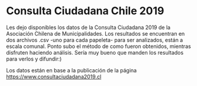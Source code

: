 # Consulta Ciudadana Chile 2019

Les dejo disponibles los datos de la Consulta Ciudadana 2019 de la Asociación Chilena de Municipalidades.
Los resultados se encuentran en dos archivos .csv -uno para cada papeleta- para ser analizados, están a escala comunal.
Ponto subo el método de como fueron obtenidos, mientras disfruten haciendo análisis.
Sería muy bueno que manden los resultados para verlos y difundir:)

Los datos están en base a la publicación de la página https://www.consultaciudadana2019.cl
